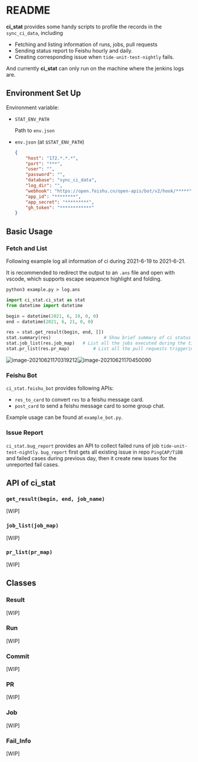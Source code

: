 # **README**

**ci_stat** provides some handy scripts to profile the records in the `sync_ci_data`, including 

- Fetching and listing information of runs, jobs, pull requests
- Sending status report to Feishu hourly and daily.
- Creating corresponding issue when `tide-unit-test-nightly` fails.

And currently **ci_stat** can only run on the machine where the jenkins logs are.

## Environment Set Up

Environment variable:

- `STAT_ENV_PATH`

  Path to `env.json`
- `env.json` (at `$STAT_ENV_PATH`)

  ```json
  {
      "host": "172.*.*.*",
      "port": "***",
      "user": "",
      "password": "",
      "database": "sync_ci_data",
      "log_dir": "",
      "webhook": "https://open.feishu.cn/open-apis/bot/v2/hook/*****",
      "app_id": "********",
      "app_secret": "*********",
      "gh_token": "************"
  }
  ```



## Basic Usage

### Fetch and List

Following example log all information of ci during 2021-6-19 to 2021-6-21.

It is recommended to redirect the output to an `.ans` file and open with vscode, which supports escape sequence highlight and folding. 

```shell
python3 example.py > log.ans
```

```python
import ci_stat.ci_stat as stat
from datetime import datetime

begin = datetime(2021, 6, 19, 0, 0)
end = datetime(2021, 6, 21, 0, 0)

res = stat.get_result(begin, end, []) 
stat.summary(res) 					 # Show brief summary of ci status during the time
stat.job_list(res.job_map)	 # List all the jobs executed during the time
stat.pr_list(res.pr_map) 		 # List all the pull requests triggering ci jobs
```

![image-20210621170319212](https://tva1.sinaimg.cn/large/008i3skNly1grpzx67rioj31fx0u0e5o.jpg)![image-20210621170450090](https://tva1.sinaimg.cn/large/008i3skNly1grpzykkq0xj31d10u01kx.jpg)

### Feishu Bot

`ci_stat.feishu_bot` provides following APIs:

- `res_to_card` to convert `res` to a feishu message card.
- `post_card` to send a feishu message card to some group chat.

Example usage can be found at `example_bot.py`.

### Issue Report

`ci_stat.bug_report` provides an API to collect failed runs of job `tide-unit-test-nightly`. `bug_report` first gets all existing issue in repo `PingCAP/TiDB` and failed cases during previous day, then it create new issues for the unreported fail cases.

## API of ci_stat

### `get_result(begin, end, job_name)`

[WIP]

### `job_list(job_map)`

[WIP]

### `pr_list(pr_map)`

[WIP]

## Classes

### Result

[WIP]

### Run

[WIP]

### Commit

[WIP]

### PR

[WIP]

### Job

[WIP]

### Fail_Info

[WIP]



